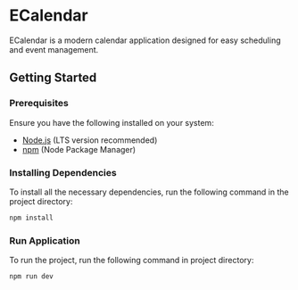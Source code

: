 # ECalendar

ECalendar is a modern calendar application designed for easy scheduling and event management.

## Getting Started

### Prerequisites

Ensure you have the following installed on your system:
- [Node.js](https://nodejs.org/) (LTS version recommended)
- [npm](https://www.npmjs.com/get-npm) (Node Package Manager)

### Installing Dependencies

To install all the necessary dependencies, run the following command in the project directory:

```bash
npm install
```

### Run Application

To run the project, run the following command in project directory:

```bash
npm run dev
```
